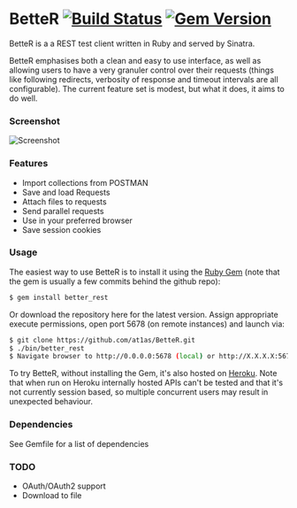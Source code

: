 # BetteR [![Build Status](https://travis-ci.org/at1as/BetteR.svg?branch=master)](https://travis-ci.org/at1as/BetteR) [![Gem Version](https://badge.fury.io/rb/better_rest.svg)](http://badge.fury.io/rb/better_rest)

BetteR is a a REST test client written in Ruby and served by Sinatra.

BetteR emphasises both a clean and easy to use interface, as well as allowing users to have a very granuler control over their requests (things like following redirects, verbosity of response and timeout intervals are all configurable). The current feature set is modest, but what it does, it aims to do well.

### Screenshot

![Screenshot](http://at1as.github.io/github_repo_assets/better-rest-client.jpg)

### Features

* Import collections from POSTMAN
* Save and load Requests
* Attach files to requests
* Send parallel requests
* Use in your preferred browser
* Save session cookies

### Usage

The easiest way to use BetteR is to install it using the [Ruby Gem](http://rubygems.org/gems/better_rest) (note that the gem is usually a few commits behind the github repo):
```bash
$ gem install better_rest
```
Or download the repository here for the latest version. Assign appropriate execute permissions, open port 5678 (on remote instances) and launch via:
```bash
$ git clone https://github.com/at1as/BetteR.git
$ ./bin/better_rest
$ Navigate browser to http://0.0.0.0:5678 (local) or http://X.X.X.X:5678 (remote server)
```
To try BetteR, without installing the Gem, it's also hosted on [Heroku](http://better-rest.herokuapp.com/). Note that when run on Heroku internally hosted APIs can't be tested and that it's not currently session based, so multiple concurrent users may result in unexpected behaviour.

### Dependencies

See Gemfile for a list of dependencies

### TODO

* OAuth/OAuth2 support
* Download to file
